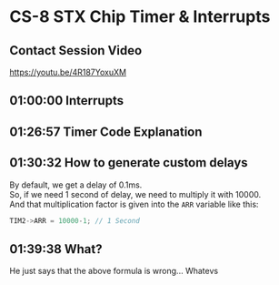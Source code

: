 # CS-8 STX Chip Timer & Interrupts

## Contact Session Video
https://youtu.be/4R187YoxuXM

## 01:00:00 Interrupts

## 01:26:57 Timer Code Explanation

## 01:30:32 How to generate custom delays
By default, we get a delay of 0.1ms.  
So, if we need 1 second of delay, we need to multiply it with 10000.  
And that multiplication factor is given into the `ARR` variable like this:  
```C
TIM2->ARR = 10000-1; // 1 Second
```

## 01:39:38 What?
He just says that the above formula is wrong... Whatevs